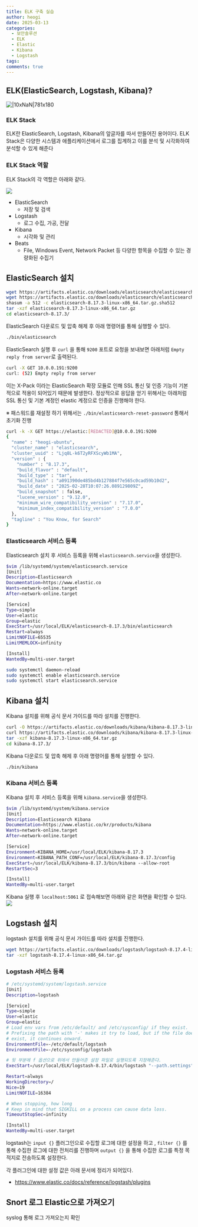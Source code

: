 ```yaml
---
title: ELK 구축 실습
author: heogi
date: 2025-03-13
categories:
  - 보안솔루션
  - ELK
  - Elastic
  - Kibana
  - Logstash
tags: 
comments: true
---
```

## ELK(ElasticSearch, Logstash, Kibana)?
![|10xNaN|781x180](../assets/img/Pasted%20image%2020250313233117.png)
### ELK Stack
ELK란 ElasticSearch, Logstash, Kibana의 앞글자를 따서 만들어진 용어이다.
ELK Stack은 다양한 시스템과 애플리케이션에서 로그를 집계하고 이를 분석 및 시각화하여 분석할 수 있게 해준다

### ELK Stack 역할
ELK Stack의 각 역할은 아래와 같다.

![](../assets/img/image-8.png)

* ElasticSearch
	* 저장 및 검색
* Logstash
	* 로그 수집, 가공, 전달
* Kibana
	* 시각화 및 관리
* Beats
	* File, Windows Event, Network Packet 등 다양한 항목을 수집할 수 있는 경량화된 수집기

## ElasticSearch 설치
```bash
wget https://artifacts.elastic.co/downloads/elasticsearch/elasticsearch-8.17.3-linux-x86_64.tar.gz
wget https://artifacts.elastic.co/downloads/elasticsearch/elasticsearch-8.17.3-linux-x86_64.tar.gz.sha512
shasum -a 512 -c elasticsearch-8.17.3-linux-x86_64.tar.gz.sha512
tar -xzf elasticsearch-8.17.3-linux-x86_64.tar.gz
cd elasticsearch-8.17.3/
```

ElasticSearch 다운로드 및 압축 해제 후 아래 명령어를 통해 실행할 수 있다.

```bash
./bin/elasticsearch
```

ElasticSearch 실행 후 `curl` 을 통해 `9200` 포트로 요청을 보내보면 아래처럼 `Empty reply from server`로 출력된다.
```bash
curl -X GET 10.0.0.191:9200
curl: (52) Empty reply from server
```

이는 X-Pack 이라는 ElasticSearch 확장 모듈로 인해 SSL 통신 및 인증 기능이 기본적으로 적용이 되어있기 때문에 발생한다.
정상적으로 응답을 얻기 위해서는 아래처럼 SSL 통신 및 기본 계정인 elastic 계정으로 인증을 진행해야 한다.

※ 패스워드를 재설정 하기 위해서는 `./bin/elasticsearch-reset-password` 통해서 초기화 진행

```bash
curl -k -X GET https://elastic:[REDACTED]@10.0.0.191:9200
{
  "name" : "heogi-ubuntu",
  "cluster_name" : "elasticsearch",
  "cluster_uuid" : "Ljq8L-k6T2yRFXScyWb1MA",
  "version" : {
    "number" : "8.17.3",
    "build_flavor" : "default",
    "build_type" : "tar",
    "build_hash" : "a091390de485bd4b127884f7e565c0cad59b10d2",
    "build_date" : "2025-02-28T10:07:26.089129809Z",
    "build_snapshot" : false,
    "lucene_version" : "9.12.0",
    "minimum_wire_compatibility_version" : "7.17.0",
    "minimum_index_compatibility_version" : "7.0.0"
  },
  "tagline" : "You Know, for Search"
}
```

### Elasticsearch 서비스 등록
Elasticsearch 설치 후 서비스 등록을 위해 `elasticsearch.service`을 생성한다. 

```bash
$vim /lib/systemd/system/elasticsearch.service
[Unit]
Description=Elasticsearch
Documentation=https://www.elastic.co
Wants=network-online.target
After=network-online.target

[Service]
Type=simple
User=elastic
Group=elastic
ExecStart=/usr/local/ELK/elasticsearch-8.17.3/bin/elasticsearch
Restart=always
LimitNOFILE=65535
LimitMEMLOCK=infinity

[Install]
WantedBy=multi-user.target
```

```bash
sudo systemctl daemon-reload
sudo systemctl enable elasticsearch.service
sudo systemctl start elasticsearch.service
```

## Kibana 설치
Kibana 설치를 위해 공식 문서 가이드를 따라 설치를 진행한다.
```bash
curl -O https://artifacts.elastic.co/downloads/kibana/kibana-8.17.3-linux-x86_64.tar.gz
curl https://artifacts.elastic.co/downloads/kibana/kibana-8.17.3-linux-x86_64.tar.gz.sha512 | shasum -a 512 -c
tar -xzf kibana-8.17.3-linux-x86_64.tar.gz
cd kibana-8.17.3/ 
```

Kibana 다운로드 및 압축 해제 후 아래 명령어를 통해 실행할 수 있다.

```bash
./bin/kibana
```

### Kibana 서비스 등록
Kibana 설치 후 서비스 등록을 위해 `kibana.service`을 생성한다. 

```bash
$vim /lib/systemd/system/kibana.service
[Unit]
Description=Elasticsearch Kibana
Documentation=https://www.elastic.co/kr/products/kibana
Wants=network-online.target
After=network-online.target

[Service]
Environment=KIBANA_HOME=/usr/local/ELK/kibana-8.17.3
Environment=KIBANA_PATH_CONF=/usr/local/ELK/kibana-8.17.3/config
ExecStart=/usr/local/ELK/kibana-8.17.3/bin/kibana --allow-root
RestartSec=3

[Install]
WantedBy=multi-user.target
```

Kibana 실행 후 `localhost:5061` 로 접속해보면 아래와 같은 화면을 확인할 수 있다.
![](../assets/img/image-5.png)


## Logstash 설치
logstash 설치를 위해 공식 문서 가이드를 따라 설치를 진행한다.
```bash
wget https://artifacts.elastic.co/downloads/logstash/logstash-8.17.4-linux-x86_64.tar.gz
tar -xzf logstash-8.17.4-linux-x86_64.tar.gz
```

### Logstash 서비스 등록
```bash
# /etc/systemd/system/logstash.service
[Unit]
Description=logstash

[Service]
Type=simple
User=elastic
Group=elastic
# Load env vars from /etc/default/ and /etc/sysconfig/ if they exist.
# Prefixing the path with '-' makes it try to load, but if the file doesn't
# exist, it continues onward.
EnvironmentFile=-/etc/default/logstash
EnvironmentFile=-/etc/sysconfig/logstash

# 뒷 부분에 f 옵션으로 위에서 만들어준 설정 파일로 실행되도록 지정해준다.
ExecStart=/usr/local/ELK/logstash-8.17.4/bin/logstash "--path.settings" "/etc/logstash" -f /etc/logstash/logstash-sample.conf

Restart=always
WorkingDirectory=/
Nice=19
LimitNOFILE=16384

# When stopping, how long 
# Keep in mind that SIGKILL on a process can cause data loss.
TimeoutStopSec=infinity

[Install]
WantedBy=multi-user.target
```

logstash는 `input {}` 플러그인으로 수집할 로그에 대한 설정을 하고 , `filter {}` 를 통해 수집한 로그에 대한 전처리를 진행하며 `output {}` 을 통해 수집한 로그를 특정 목적지로 전송하도록 설정한다.

각 플러그인에 대한 설정 값은 아래 문서에 정리가 되어있다.
* https://www.elastic.co/docs/reference/logstash/plugins

## Snort 로그 Elastic으로 가져오기
syslog 통해 로그 가져오는지 확인
